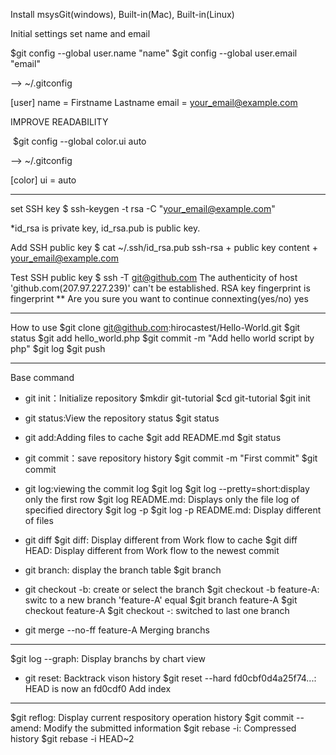 Install msysGit(windows), Built-in(Mac), Built-in(Linux)

Initial settings
set name and email

  $git config --global user.name "name"
  $git config --global user.email "email"

--> ~/.gitconfig

[user]
  name = Firstname Lastname
  email = your_email@example.com

IMPROVE READABILITY

  $git config --global color.ui auto
  
--> ~/.gitconfig

[color]
  ui = auto
  
---------------------------
set SSH key
$ ssh-keygen -t rsa -C "your_email@example.com"

*id_rsa is private key, id_rsa.pub is public key.

Add SSH public key
$ cat ~/.ssh/id_rsa.pub
ssh-rsa + public key content + your_email@example.com

Test SSH public key
$ ssh -T git@github.com
The authenticity of host 'github.com(207.97.227.239)' can't be established.
RSA key fingerprint is fingerprint **
Are you sure you want to continue connexting(yes/no) yes

-----------------------------
How to use
$git clone git@github.com:hirocastest/Hello-World.git
$git status
$git add hello_world.php
$git commit -m "Add hello world script by php"
$git log
$git push

----------------------------
Base command
* git init：Initialize repository
$mkdir git-tutorial
$cd git-tutorial
$git init


* git status:View the repository status
$git status

* git add:Adding files to cache
$git add README.md
$git status

* git commit：save repository history
$git commit -m "First commit"
$git commit

* git log:viewing the commit log
$git log
$git log --pretty=short:display only the first row
$git log README.md: Displays only the file log of specified directory
$git log -p
$git log -p README.md: Display different of files

* git diff
$git diff: Display different from Work flow to cache
$git diff HEAD: Display different from Work flow to the newest commit

* git branch: display the branch table
$git branch

* git checkout -b: create or select the branch
$git checkout -b feature-A: switc to a new branch 'feature-A' equal $git branch feature-A $git checkout feature-A
$git checkout -: switched to last one branch

* git merge --no-ff feature-A
Merging branchs
------------------------------------------
$git log --graph: Display branchs by chart view

* git reset: Backtrack vison history
$git reset --hard fd0cbf0d4a25f74...: HEAD is now an fd0cdf0 Add index
-------------------------------------------
$git reflog: Display current respository operation history
$git commit --amend: Modify the submitted information
$git rebase -i: Compressed history     $git rebase -i HEAD~2




